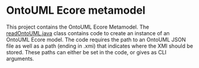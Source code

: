 # OntoUML Ecore metamodel

This project contains the OntoUML Ecore Metamodel.
The [readOntoUML.java](src/nl/guusgrievink/emf/ontouml/model/readOntoUML.java) class contains
code to create an instance of an OntoUML Ecore model.
The code requires the path to an OntoUML JSON file as well as a path (ending in .xmi) that 
indicates where the XMI should be stored.
These paths can either be set in the code, or gives as CLI arguments.
